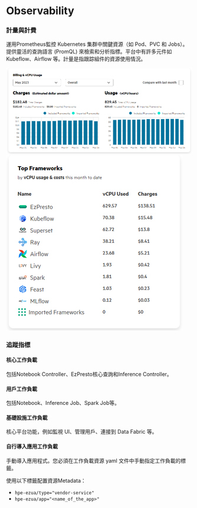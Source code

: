# Observability

### 計量與計費

運用Prometheus監控 Kubernetes 集群中關鍵資源（如 Pod、PVC 和 Jobs）。 提供靈活的查詢語言 (PromQL) 來檢索和分析指標。平台中有許多元件如 Kubeflow、Airflow 等。計量是指跟踪組件的資源使用情況。

![](<../../.gitbook/assets/image (6).png>)![](../../.gitbook/assets/image.png)

### 追蹤指標

#### 核心工作負載

包括Notebook Controller、EzPresto核心查詢和Inference Controller。

#### 用戶工作負載

包括Notebook、Inference Job、Spark Job等。

#### 基礎設施工作負載

核心平台功能，例如監視 UI、管理用戶、連接到 Data Fabric 等。

#### 自行導入應用工作負載

手動導入應用程式。您必須在工作負載資源 yaml 文件中手動指定工作負載的標籤。

使用以下標籤配置資源Metadata：

* `hpe-ezua/type="vendor-service"`
* `hpe-ezua/app="<name_of_the_app>"`
